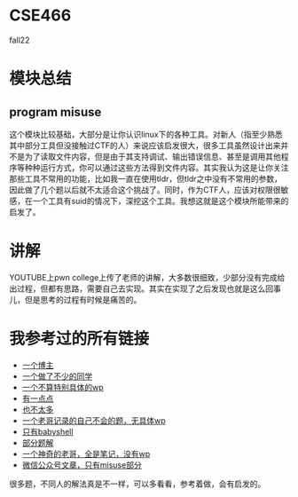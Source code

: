 # CSE466
fall22
# 模块总结
## program misuse
这个模块比较基础，大部分是让你认识linux下的各种工具。对新人（指至少熟悉其中部分工具但没接触过CTF的人）来说应该启发很大，很多工具虽然设计出来并不是为了读取文件内容，但是由于其支持调试、输出错误信息、甚至是调用其他程序等种种运行方式，你可以通过这些方法得到文件内容。其实我认为这是让你关注那些工具不常用的功能，比如我一直在使用tldr，但tldr之中没有不常用的参数，因此做了几个题以后就不太适合这个挑战了。同时，作为CTF人，应该对权限很敏感，在一个工具有suid的情况下，深挖这个工具。我想这就是这个模块所能带来的启发了。

# 讲解
YOUTUBE上pwn college上传了老师的讲解，大多数很细致，少部分没有完成给出过程，但都有思路，需要自己去实现。其实在实现了之后发现也就是这么回事儿，但是思考的过程有时候是痛苦的。

# 我参考过的所有链接
- [一个博主](https://www.freebuf.com/author/thundersword)
- [一个做了不少的同学](https://j-shiro.github.io/)
- [一个不算特别具体的wp](https://hurricane618.me/2022/05/26/pwn-college-writeup-one/)
- [有一点点](https://www.cnblogs.com/crybaby/)
- [也不太多](https://s0uthwood.github.io/)
- [一个老哥记录的自己不会的题，无具体wp](https://i3r0nya.cn/categories/pwn/)
- [只有babyshell](https://imaxct.dev/2023/02/25/PwnCollege-baby-shell-writeup/)
- [部分题解](https://blog.junyu33.me/2032/07/03/pwn_college.html)
- [一个神奇的老哥，全是笔记，没有wp](https://s0merset7.github.io/posts/)
- [微信公众号文章，只有misuse部分](https://mp.weixin.qq.com/s/VoS5pwBkrq8k_WVVttBr4w)

很多题，不同人的解法真是不一样，可以多看看，参考着做，会有启发的。